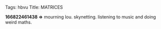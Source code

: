 Tags: hbvu
Title: MATRICES
  
**166822461438 =>** mourning lou. skynetting. listening to music and doing weird maths.